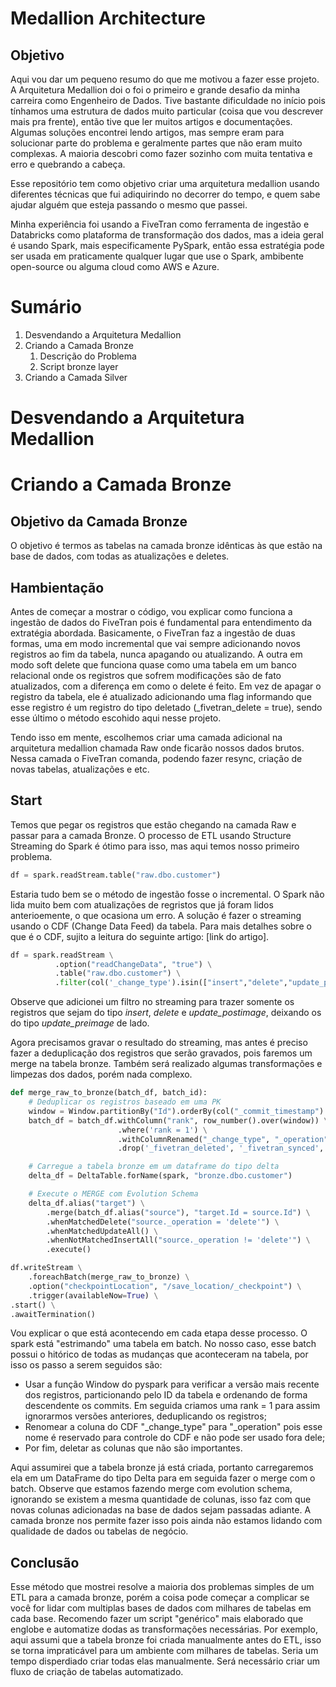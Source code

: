 # Medallion Architecture

## Objetivo

Aqui vou dar um pequeno resumo do que me motivou a fazer esse projeto. 
A Arquitetura Medallion doi o foi o primeiro e grande desafio da minha carreira como Engenheiro de Dados. Tive bastante dificuldade no início pois tínhamos uma estrutura de dados muito particular (coisa que vou descrever mais pra frente), então tive que ler muitos artigos e documentações. Algumas soluções encontrei lendo artigos, mas sempre eram para solucionar parte do problema e geralmente partes que não eram muito complexas. A maioria descobri como fazer sozinho com muita tentativa e erro e quebrando a cabeça.

Esse repositório tem como objetivo criar uma arquitetura medallion usando diferentes técnicas que fui adiquirindo no decorrer do tempo, e quem sabe ajudar alguém que esteja passando o mesmo que passei.

Minha experiência foi usando a FiveTran como ferramenta de ingestão e Databricks como plataforma de transformação dos dados, mas a ideia geral é usando Spark, mais especificamente PySpark, então essa estratégia pode ser usada em praticamente qualquer lugar que use o Spark, ambibente open-source ou alguma cloud como AWS e Azure.


# Sumário

1. Desvendando a Arquitetura Medallion
2. Criando a Camada Bronze
    1. Descrição do Problema
    2. Script bronze layer
3. Criando a Camada Silver


# Desvendando a Arquitetura Medallion

# Criando a Camada Bronze
## Objetivo da Camada Bronze

O objetivo é termos as tabelas na camada bronze idênticas às que estão na base de dados, com todas as atualizações e deletes. 

## Hambientação

Antes de começar a mostrar o código, vou explicar como funciona a ingestão de dados do FiveTran pois é fundamental para entendimento da extratégia abordada. 
Basicamente, o FiveTran faz a ingestão de duas formas, uma em modo incremental que vai sempre adicionando novos registros ao fim da tabela, nunca apagando ou atualizando. A outra em modo soft delete que funciona quase como uma tabela em um banco relacional onde os registros que sofrem modificações são de fato atualizados, com a diferença em como o delete é feito. Em vez de apagar o registro da tabela, ele é atualizado adicionando uma flag informando que esse registro é um registro do tipo deletado (_fivetran_delete = true), sendo esse último o método escohido aqui nesse projeto.

Tendo isso em mente, escolhemos criar uma camada adicional na arquitetura medallion chamada Raw onde ficarão nossos dados brutos. Nessa camada o FiveTran comanda, podendo fazer resync, criação de novas tabelas, atualizações e etc. 

## Start

Temos que pegar os registros que estão chegando na camada Raw e passar para a camada Bronze. O processo de ETL usando Structure Streaming do Spark é ótimo para isso, mas aqui temos nosso primeiro problema.

~~~python
df = spark.readStream.table("raw.dbo.customer")
~~~~

Estaria tudo bem se o método de ingestão fosse o incremental. O Spark não lida muito bem com atualizações de regristos que já foram lidos anterioemente, o que ocasiona um erro. A solução é fazer o streaming usando o CDF (Change Data Feed) da tabela. Para mais detalhes sobre o que é o CDF, sujito a leitura do seguinte artigo: [link do artigo].

~~~python
df = spark.readStream \
          .option("readChangeData", "true") \
          .table("raw.dbo.customer") \
          .filter(col('_change_type').isin(["insert","delete","update_postimage"]))
~~~

Observe que adicionei um filtro no streaming para trazer somente os registros que sejam do tipo _insert_, _delete_ e _update_postimage_, deixando os do tipo _update_preimage_ de lado.

Agora precisamos gravar o resultado do streaming, mas antes é preciso fazer a deduplicação dos registros que serão gravados, pois faremos um merge na tabela bronze. Também será realizado algumas transformações e limpezas dos dados, porém nada complexo.

~~~python
def merge_raw_to_bronze(batch_df, batch_id):
    # Deduplicar os registros baseado em uma PK
    window = Window.partitionBy("Id").orderBy(col("_commit_timestamp").desc())
    batch_df = batch_df.withColumn("rank", row_number().over(window)) \
                        .where('rank = 1') \
                        .withColumnRenamed("_change_type", "_operation") \
                        .drop('_fivetran_deleted', '_fivetran_synced', '_commit_version', '_commit_timestamp', 'rank')

    # Carregue a tabela bronze em um dataframe do tipo delta
    delta_df = DeltaTable.forName(spark, "bronze.dbo.customer")

    # Execute o MERGE com Evolution Schema
    delta_df.alias("target") \
        .merge(batch_df.alias("source"), "target.Id = source.Id") \
        .whenMatchedDelete("source._operation = 'delete'") \
        .whenMatchedUpdateAll() \
        .whenNotMatchedInsertAll("source._operation != 'delete'") \
        .execute()

df.writeStream \
    .foreachBatch(merge_raw_to_bronze) \
    .option("checkpointLocation", "/save_location/_checkpoint") \
    .trigger(availableNow=True) \
.start() \
.awaitTermination()
~~~

Vou explicar o que está acontecendo em cada etapa desse processo. O spark está "estrimando" uma tabela em batch. No nosso caso, esse batch possui o hitórico de todas as mudanças que aconteceram na tabela, por isso os passo a serem seguidos são:
- Usar a função Window do pyspark para verificar a versão mais recente dos registros, particionando pelo ID da tabela e ordenando de forma descendente os commits. Em seguida criamos uma rank = 1 para assim ignorarmos versões anteriores, deduplicando os registros;
- Renomear a coluna do CDF "_change_type" para "_operation" pois esse nome é reservado para controle do CDF e não pode ser usado fora dele;
- Por fim, deletar as colunas que não são importantes. 

Aqui assumirei que a tabela bronze já está criada, portanto carregaremos ela em um DataFrame do tipo Delta para em seguida fazer o merge com o batch. Observe que estamos fazendo merge com evolution schema, ignorando se existem a mesma quantidade de colunas, isso faz com que novas colunas adicionadas na base de dados sejam passadas adiante. A camada bronze nos permite fazer isso pois ainda não estamos lidando com qualidade de dados ou tabelas de negócio.

## Conclusão
Esse método que mostrei resolve a maioria dos problemas simples de um ETL para a camada bronze, porém a coisa pode começar a complicar se você for lidar com multiplas bases de dados com milhares de tabelas em cada base. Recomendo fazer um script "genérico" mais elaborado que englobe e automatize dodas as transformações necessárias. Por exemplo, aqui assumi que a tabela bronze foi criada manualmente antes do ETL, isso se torna impraticável para um ambiente com milhares de tabelas. Seria um tempo disperdiado criar todas elas manualmente. Será necessário criar um fluxo de criação de tabelas automatizado.
